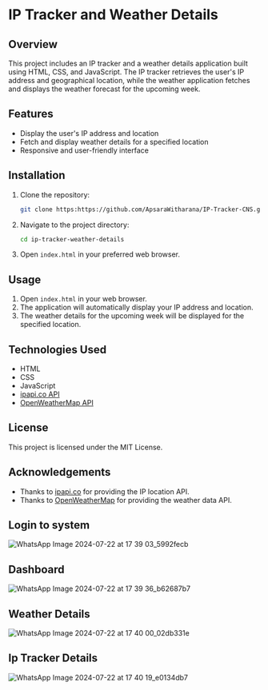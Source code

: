 # IP Tracker and Weather Details

## Overview
This project includes an IP tracker and a weather details application built using HTML, CSS, and JavaScript. The IP tracker retrieves the user's IP address and geographical location, while the weather application fetches and displays the weather forecast for the upcoming week.

## Features
- Display the user's IP address and location
- Fetch and display weather details for a specified location
- Responsive and user-friendly interface

## Installation
1. Clone the repository:
    ```bash
    git clone https:https://github.com/ApsaraWitharana/IP-Tracker-CNS.git
    ```
2. Navigate to the project directory:
    ```bash
    cd ip-tracker-weather-details
    ```
3. Open `index.html` in your preferred web browser.

## Usage
1. Open `index.html` in your web browser.
2. The application will automatically display your IP address and location.
3. The weather details for the upcoming week will be displayed for the specified location.

## Technologies Used
- HTML
- CSS
- JavaScript
- [ipapi.co API](https://ipapi.co/)
- [OpenWeatherMap API](https://openweathermap.org/)

## License
This project is licensed under the MIT License.

## Acknowledgements
- Thanks to [ipapi.co](https://ipapi.co/) for providing the IP location API.
- Thanks to [OpenWeatherMap](https://openweathermap.org/) for providing the weather data API.



## Login to system
![WhatsApp Image 2024-07-22 at 17 39 03_5992fecb](https://github.com/user-attachments/assets/3106236c-1aff-4fa2-ada5-e5e8f36e8359)

## Dashboard
![WhatsApp Image 2024-07-22 at 17 39 36_b62687b7](https://github.com/user-attachments/assets/d32f1f90-99e8-4d92-a045-f1af24cf5410)

## Weather Details
![WhatsApp Image 2024-07-22 at 17 40 00_02db331e](https://github.com/user-attachments/assets/5a0f3fca-89bc-458f-90db-64b1620ee33c)

## Ip Tracker Details
![WhatsApp Image 2024-07-22 at 17 40 19_e0134db7](https://github.com/user-attachments/assets/d6fcec30-327d-429d-96a4-9e04fb606375)



